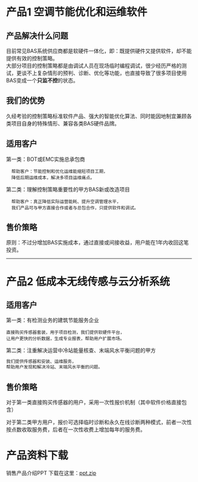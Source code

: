 # 产品1 空调节能优化和运维软件

## 产品解决什么问题

目前常见BAS系统供应商都是软硬件一体化，即：既提供硬件又提供软件，却不能提供有效的控制策略。  
  大部分项目的控制策略都是由调试人员在现场临时编程调试，很少经历严格的测试，更谈不上复杂情形的预判、诊断、优化等功能，也直接导致了很多项目使用BAS变成一个**只监不控**的状态。

## 我们的优势

久经考验的控制策略标准软件产品、强大的智能优化算法、同时能因地制宜兼顾各类项目自身的特殊情形、兼容各类BAS硬件品牌。

## 适用客户

第一类：BOT或EMC实施总承包商

```
  帮助客户：节能控制和优化运维能缩短项目工期，
  降低后期运维成本，解决多项目运维痛点。
```

第二类：理解控制策略重要性的甲方BAS新或改造项目

```
  帮助客户：真正降低实际运营能耗、提升空调管理水平，
  我们产品可与甲方直接合作或者与总包合作，只提供软件和调试。
```

## 售价策略

原则：不过分增加BAS实施成本，通过直接或间接收益，用户能在1年内收回这笔投资。

---

# 产品2 低成本无线传感与云分析系统

## 适用客户

第一类：有检测业务的建筑节能服务企业

```
直接购买传感器套装，用于项目检测，我们提供软硬件平台，
让用户更快的分析数据，生成专业报表，帮助用户扩展市场。
```

第二类：注重解决运营中冷站能量核查、末端风水平衡问题的甲方

```py
我们提供传感器和安装、运维服务，
帮助用户发现和解决冷站、末端风水平衡的问题。
```

## 售价策略

对于第一类直接购买传感器的用户，采用一次性报价机制（其中软件价格直接包含）

对于第二类甲方用户，报价可选择临时诊断和永久在线诊断两种模式，前者一次性按点数收取服务费，后者在一次性收费上增加每年的服务费。



# 产品资料下载

销售产品介绍PPT 下载在这里：[ppt.zip](ftp://s:s2017@139.196.7.223/ppt.zip)

